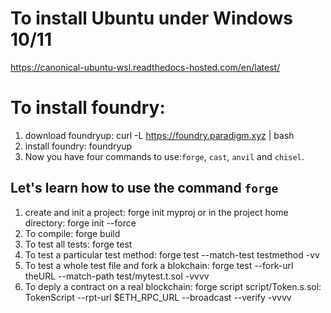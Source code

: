 # To install Ubuntu under Windows 10/11
   https://canonical-ubuntu-wsl.readthedocs-hosted.com/en/latest/

# To install foundry: 

1. download foundryup:
    curl -L https://foundry.paradigm.xyz | bash
2.  install foundry:
    foundryup
3. Now you have four commands to use:``forge``, ``cast``, ``anvil`` and ``chisel``.

## Let's learn how to use the command ``forge``

1. create and init a project:
   forge init myproj
   or
   in the project home directory: forge init --force
2. To compile: forge build
3. To test all tests: forge test
4. To test a particular test method: forge test --match-test testmethod -vv
5. To test a whole test file and fork a blokchain: forge test --fork-url theURL --match-path test/mytest.t.sol -vvvv
6. To deply a contract on a real blockchain: forge script script/Token.s.sol: TokenScript --rpt-url $ETH_RPC_URL --broadcast --verify -vvvv
   
